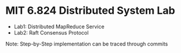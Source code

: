 # MIT 6.824 Distributed System Lab

* Lab1: Distributed MapReduce Service
* Lab2: Raft Consensus Protocol

Note: Step-by-Step implementation can be traced through commits
